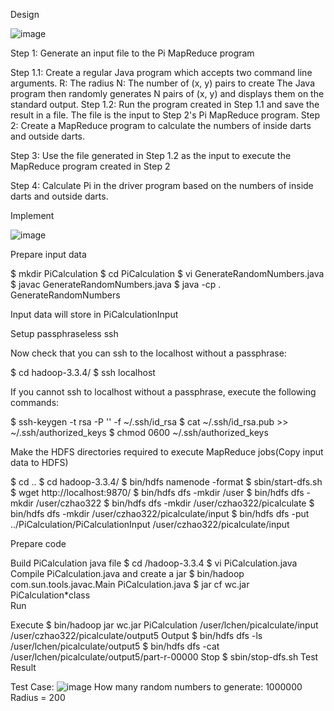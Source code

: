 Design

![image](https://user-images.githubusercontent.com/93315926/194803849-7c4c723f-81a1-48ef-b068-12dd25496823.png)

Step 1: Generate an input file to the Pi MapReduce program

Step 1.1: Create a regular Java program which accepts two command line arguments.
R: The radius
N: The number of (x, y) pairs to create The Java program then randomly generates N pairs of (x, y) and displays them on the standard output. Step 1.2: Run the program created in Step 1.1 and save the result in a file. The file is the input to Step 2's Pi MapReduce program.
Step 2: Create a MapReduce program to calculate the numbers of inside darts and outside darts.

Step 3: Use the file generated in Step 1.2 as the input to execute the MapReduce program created in Step 2

Step 4: Calculate Pi in the driver program based on the numbers of inside darts and outside darts.

Implement

![image](https://user-images.githubusercontent.com/93315926/194799644-6b303972-e90e-4fc4-821b-0b26e2df9a6d.png)

Prepare input data

  $ mkdir PiCalculation
  $ cd PiCalculation
  $ vi GenerateRandomNumbers.java
  $ javac GenerateRandomNumbers.java
  $ java -cp . GenerateRandomNumbers
  
Input data will store in PiCalculationInput

Setup passphraseless ssh

Now check that you can ssh to the localhost without a passphrase:

  $ cd hadoop-3.3.4/
  $ ssh localhost
  
If you cannot ssh to localhost without a passphrase, execute the following commands:

  $ ssh-keygen -t rsa -P '' -f ~/.ssh/id_rsa
  $ cat ~/.ssh/id_rsa.pub >> ~/.ssh/authorized_keys
  $ chmod 0600 ~/.ssh/authorized_keys

Make the HDFS directories required to execute MapReduce jobs(Copy input data to HDFS)

  $ cd ..
  $ cd hadoop-3.3.4/
  $ bin/hdfs namenode -format
  $ sbin/start-dfs.sh
  $ wget http://localhost:9870/
  $ bin/hdfs dfs -mkdir /user
  $ bin/hdfs dfs -mkdir /user/czhao322
  $ bin/hdfs dfs -mkdir /user/czhao322/picalculate
  $ bin/hdfs dfs -mkdir /user/czhao322/picalculate/input
  $ bin/hdfs dfs -put ../PiCalculation/PiCalculationInput /user/czhao322/picalculate/input
  
Prepare code

Build PiCalculation java file
  $ cd /hadoop-3.3.4
  $ vi PiCalculation.java      
Compile PiCalculation.java and create a jar
  $ bin/hadoop com.sun.tools.javac.Main PiCalculation.java
  $ jar cf wc.jar PiCalculation*class  
Run

Execute
  $ bin/hadoop jar wc.jar PiCalculation /user/lchen/picalculate/input /user/czhao322/picalculate/output5
Output
  $ bin/hdfs dfs -ls /user/lchen/picalculate/output5
  $ bin/hdfs dfs -cat /user/lchen/picalculate/output5/part-r-00000 
Stop
  $ sbin/stop-dfs.sh
Test Result

Test Case:
![image]()
How many random numbers to generate: 1000000 Radius = 200
  


